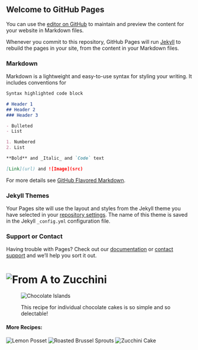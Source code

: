 ## Welcome to GitHub Pages

You can use the [editor on GitHub](https://github.com/Zach111111/Zach-Website/edit/master/README.md) to maintain and preview the content for your website in Markdown files.

Whenever you commit to this repository, GitHub Pages will run [Jekyll](https://jekyllrb.com/) to rebuild the pages in your site, from the content in your Markdown files.

### Markdown

Markdown is a lightweight and easy-to-use syntax for styling your writing. It includes conventions for

```markdown
Syntax highlighted code block

# Header 1
## Header 2
### Header 3

- Bulleted
- List

1. Numbered
2. List

**Bold** and _Italic_ and `Code` text

[Link](url) and ![Image](src)
```

For more details see [GitHub Flavored Markdown](https://guides.github.com/features/mastering-markdown/).

### Jekyll Themes

Your Pages site will use the layout and styles from the Jekyll theme you have selected in your [repository settings](https://github.com/Zach111111/Zach-Website/settings). The name of this theme is saved in the Jekyll `_config.yml` configuration file.

### Support or Contact

Having trouble with Pages? Check out our [documentation](https://help.github.com/categories/github-pages-basics/) or [contact support](https://github.com/contact) and we’ll help you sort it out.


<html>
	<head>
		<title>Images</title>
	</head>
	<body>
		<h1><img src="images/logo.gif" alt="From A to Zucchini" /></h1>
		<figure>
			<img src="images/chocolate-islands.jpg" alt="Chocolate Islands" title="Individual Chocolate Cakes" />
			<p>
				<figcaption>
					This recipe for individual chocolate cakes is so simple and so delectable!
				</figcaption>
			</p>
		</figure>
		<h4>More Recipes:</h4>
		<p>
			<img src="images/lemon-posset.jpg" alt="Lemon Posset" title="Lemon Posset" />
			<img src="images/roasted-brussel-sprouts.jpg" alt="Roasted Brussel Sprouts" title="Roasted Brussel Sprouts" />
			<img src="images/zucchini-cake.jpg" alt="Zucchini Cake" title="Zucchini Cake" />
		</p>
	</body>
</html>

